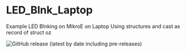 # LED_Blnk_Laptop
Example LED Blnking on MikroE on Laptop
Using structures and cast as record of struct oz

![GitHub release (latest by date including pre-releases)](https://img.shields.io/github/v/release/PeterBarrettq/DL_Tx_Combo?include_prereleases&style=for-the-badge)
